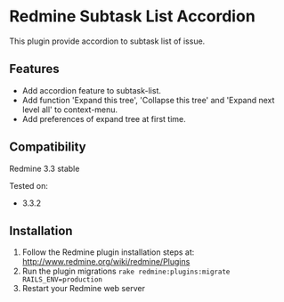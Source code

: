 # Redmine Subtask List Accordion

This plugin provide accordion to subtask list of issue.

## Features

* Add accordion feature to subtask-list.
* Add function 'Expand this tree', 'Collapse this tree' and 'Expand next level all' to context-menu.
* Add preferences of expand tree at first time.

## Compatibility

Redmine 3.3 stable

Tested on:
* 3.3.2

## Installation

1. Follow the Redmine plugin installation steps at: http://www.redmine.org/wiki/redmine/Plugins
2. Run the plugin migrations `rake redmine:plugins:migrate RAILS_ENV=production`
3. Restart your Redmine web server
